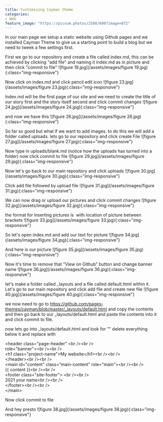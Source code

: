 ```yaml
---
title: Customising Cayman theme
categories:
- Web
feature_image: "https://picsum.photos/2560/600?image=872"
---
```


In our main page we setup a static website using Github pages and we installed Cayman Theme to give us a starting point to build a blog but we need to tweek a few settings first.

<!-- more -->

First we go to our repository and create a file called index.md, this can be achieved by clicking "add file" and naming it index.md as in picture and then click "commit to file" ![figure 19.jpg](/assets/images/figure 19.jpg){:class="img-responsive"}  

Now click on index.md and click pencil edit icon ![figure 23.jpg](/assets/images/figure 23.jpg){:class="img-responsive"}  

Index.md will be the first page of our site and we need to create the title of our story first and the story itself second and click commit changes ![figure 24.jpg](/assets/images/figure 24.jpg){:class="img-responsive"}  

and now we have this ![figure 26.jpg](/assets/images/figure 26.jpg){:class="img-responsive"} 

So far so good but what if we want to add images. to do this we will add a folder called uploads. lets go to our repository and click create File ![figure 27.jpg](/assets/images/figure 27.jpg){:class="img-responsive"}  

Now type in uploads/blank.md (notice how the uploads has turned into a folder) now click commit to file ![figure 29.jpg](/assets/images/figure 29.jpg){:class="img-responsive"}   

Now let's go back to our main repository and click uploads ![figure 30.jpg](/assets/images/figure 30.jpg){:class="img-responsive"}     

Click add file followed by upload file ![figure 31.jpg](/assets/images/figure 31.jpg){:class="img-responsive"} 

We can now drag or upload our pictures and click commit changes ![figure 32.jpg](/assets/images/figure 32.jpg){:class="img-responsive"} 

the format for inserting pictures is ![]()  with location of picture between brackets ![figure 33.jpg](/assets/images/figure 33.jpg){:class="img-responsive"} 

So let's open index.md and add our text for picture ![figure 34.jpg](/assets/images/figure 34.jpg){:class="img-responsive"} 

And here is our picture ![figure 35.jpg](/assets/images/figure 35.jpg){:class="img-responsive"} 

Now it's time to remove that "View on Github" button and change banner name  ![figure 36.jpg](/assets/images/figure 36.jpg){:class="img-responsive"} 

let's make a folder called _layouts and a file called default.html within it. Let's go to our main repository and click add file and create new file ![figure 40.jpg](/assets/images/figure 40.jpg){:class="img-responsive"}  

we now need to go to <a href="https://github.com/pages-themes/cayman/blob/master/_layouts/default.html">https://github.com/pages-themes/cayman/blob/master/_layouts/default.html</a>
  and copy the contents and then go back to our _layouts/default.html and paste the contents into it and click commit to file. 

now lets go into _layouts/default.html and look for "</head>" delete everything below it and replace with 

&lt;header class=&quot;page-header&quot;  &lt;br /&gt;&lt;br /&gt;<br />
        role=&quot;banner&quot;&gt;&lt;br /&gt;&lt;br /&gt;<br />
      &lt;h1 class=&quot;project-name&quot;&gt;My website&lt;/h1&gt;&lt;br /&gt;&lt;br /&gt;<br />
&lt;/header&gt;&lt;br /&gt;&lt;br /&gt;<br />
&lt;main id=&quot;content&quot; class=&quot;main-content&quot; role=&quot;main&quot;&gt;&lt;br /&gt;&lt;br /&gt;<br />
       {{ content }}&lt;br /&gt;&lt;br /&gt;<br />
      &lt;footer class=&quot;site-footer&quot;&gt; &lt;br /&gt;&lt;br /&gt;<br />
   2021 your name&lt;br /&gt;&lt;br /&gt;<br />
      &lt;/footer&gt;&lt;br /&gt;&lt;br /&gt;<br />
&lt;/main&gt; 


Now click commit to file 
 
And hey presto ![figure 38.jpg](/assets/images/figure 38.jpg){:class="img-responsive"}  










